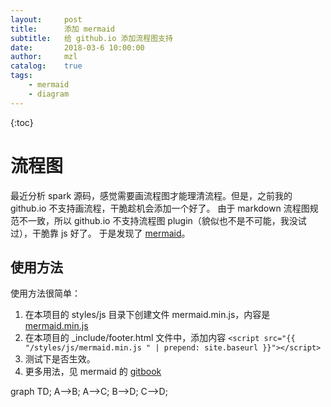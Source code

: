 ```yaml
---          
layout:     post
title:      添加 mermaid
subtitle:   给 github.io 添加流程图支持
date:       2018-03-6 10:00:00
author:     mzl 
catalog:    true
tags:        
    - mermaid
    - diagram 
---          
```

             
{:toc}       
# 流程图

最近分析 spark 源码，感觉需要画流程图才能理清流程。但是，之前我的 github.io 不支持画流程，干脆趁机会添加一个好了。
由于 markdown 流程图规范不一致，所以 github.io 不支持流程图 plugin（貌似也不是不可能，我没试过），干脆靠 js 好了。
于是发现了 [mermaid](!https://github.com/knsv/mermaid)。
## 使用方法
使用方法很简单：
1. 在本项目的 styles/js 目录下创建文件 mermaid.min.js，内容是[mermaid.min.js](!https://unpkg.com/mermaid@7.1.2/dist/mermaid.min.js)
2. 在本项目的 _include/footer.html 文件中，添加内容 `<script src="{{ "/styles/js/mermaid.min.js " | prepend: site.baseurl }}"></script>`
3. 测试下是否生效。
4. 更多用法，见 mermaid 的 [gitbook](!https://mermaidjs.github.io/)

<div class="mermaid">
graph TD; 
    A-->B;
    A-->C;
    B-->D;
    C-->D;                                                                                               
</div> 
